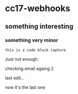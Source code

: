 # cc17-webhooks

## something interesting

### something very minor

```this is a code block capture```

Just not enough.

checking email againg 2

last edit...

now it's the last one
